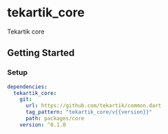# tekartik_core

Tekartik core

## Getting Started

### Setup

```yaml
dependencies:
  tekartik_core:
    git:
      url: https://github.com/tekartik/common.dart
      tag_pattern: "tekartik_core/v{{version}}"
      path: packages/core
    version: ^0.1.0
```